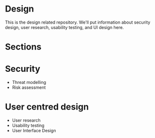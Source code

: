 Design
======

This is the design related repository. We'll put information about security design, user research, usability testing, and UI design here.

Sections
=======

Security
======
- Threat modelling
- Risk assessment

User centred design
======
- User research
- Usability testing
- User Interface Design
